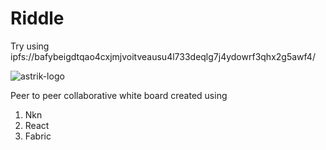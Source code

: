 # Riddle
Try using
ipfs://bafybeigdtqao4cxjmjvoitveausu4l733deqlg7j4ydowrf3qhx2g5awf4/

<img src="https://i.ibb.co/hXJmL5c/Screenshot-2021-09-12-at-10-13-45-AM.png" alt="astrik-logo" />

Peer to peer collaborative white board created using

1. Nkn
2. React
3. Fabric
